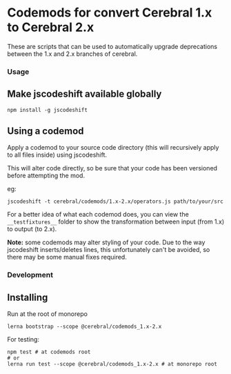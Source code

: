 # Codemods for convert Cerebral 1.x to Cerebral 2.x

These are scripts that can be used to automatically upgrade deprecations between the 1.x and 2.x
branches of cerebral.

### Usage

## Make jscodeshift available globally

```shell
npm install -g jscodeshift
```

## Using a codemod

Apply a codemod to your source code directory (this will recursively apply
to all files inside) using jscodeshift.

This will alter code directly, so be sure that your code
has been versioned before attempting the mod.

eg:
```shell
jscodeshift -t cerebral/codemods/1.x-2.x/operators.js path/to/your/src
```

For a better idea of what each codemod does, you can view the `__testfixtures__` folder to show
the transformation between input (from 1.x) to output (to 2.x).

**Note:** some codemods may alter styling of your code. Due to the way jscodeshift inserts/deletes
lines, this unfortunately can't be avoided, so there may be some manual fixes required.

### Development

## Installing

Run at the root of monorepo

```shell
lerna bootstrap --scope @cerebral/codemods_1.x-2.x
```

For testing:

```shell
npm test # at codemods root
# or
lerna run test --scope @cerebral/codemods_1.x-2.x # at monorepo root
```
